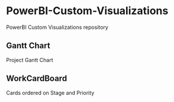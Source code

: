 # PowerBI-Custom-Visualizations
PowerBI Custom Visualizations repository

## Gantt Chart

Project Gantt Chart

## WorkCardBoard

Cards ordered on Stage and Priority